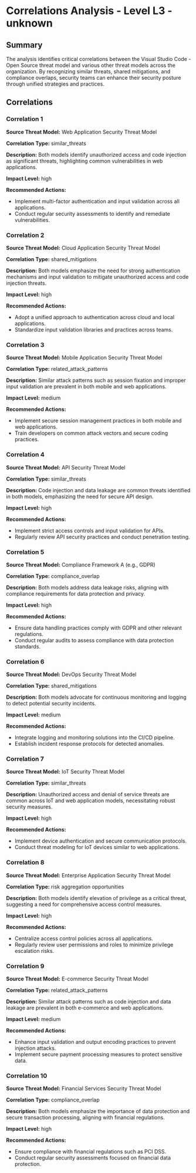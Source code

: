 # Correlations Analysis - Level L3 - unknown

## Summary

The analysis identifies critical correlations between the Visual Studio Code - Open Source threat model and various other threat models across the organization. By recognizing similar threats, shared mitigations, and compliance overlaps, security teams can enhance their security posture through unified strategies and practices.

## Correlations

### Correlation 1

**Source Threat Model:** Web Application Security Threat Model

**Correlation Type:** similar_threats

**Description:** Both models identify unauthorized access and code injection as significant threats, highlighting common vulnerabilities in web applications.

**Impact Level:** high

**Recommended Actions:**
- Implement multi-factor authentication and input validation across all applications.
- Conduct regular security assessments to identify and remediate vulnerabilities.

### Correlation 2

**Source Threat Model:** Cloud Application Security Threat Model

**Correlation Type:** shared_mitigations

**Description:** Both models emphasize the need for strong authentication mechanisms and input validation to mitigate unauthorized access and code injection threats.

**Impact Level:** high

**Recommended Actions:**
- Adopt a unified approach to authentication across cloud and local applications.
- Standardize input validation libraries and practices across teams.

### Correlation 3

**Source Threat Model:** Mobile Application Security Threat Model

**Correlation Type:** related_attack_patterns

**Description:** Similar attack patterns such as session fixation and improper input validation are prevalent in both mobile and web applications.

**Impact Level:** medium

**Recommended Actions:**
- Implement secure session management practices in both mobile and web applications.
- Train developers on common attack vectors and secure coding practices.

### Correlation 4

**Source Threat Model:** API Security Threat Model

**Correlation Type:** similar_threats

**Description:** Code injection and data leakage are common threats identified in both models, emphasizing the need for secure API design.

**Impact Level:** high

**Recommended Actions:**
- Implement strict access controls and input validation for APIs.
- Regularly review API security practices and conduct penetration testing.

### Correlation 5

**Source Threat Model:** Compliance Framework A (e.g., GDPR)

**Correlation Type:** compliance_overlap

**Description:** Both models address data leakage risks, aligning with compliance requirements for data protection and privacy.

**Impact Level:** high

**Recommended Actions:**
- Ensure data handling practices comply with GDPR and other relevant regulations.
- Conduct regular audits to assess compliance with data protection standards.

### Correlation 6

**Source Threat Model:** DevOps Security Threat Model

**Correlation Type:** shared_mitigations

**Description:** Both models advocate for continuous monitoring and logging to detect potential security incidents.

**Impact Level:** medium

**Recommended Actions:**
- Integrate logging and monitoring solutions into the CI/CD pipeline.
- Establish incident response protocols for detected anomalies.

### Correlation 7

**Source Threat Model:** IoT Security Threat Model

**Correlation Type:** similar_threats

**Description:** Unauthorized access and denial of service threats are common across IoT and web application models, necessitating robust security measures.

**Impact Level:** high

**Recommended Actions:**
- Implement device authentication and secure communication protocols.
- Conduct threat modeling for IoT devices similar to web applications.

### Correlation 8

**Source Threat Model:** Enterprise Application Security Threat Model

**Correlation Type:** risk aggregation opportunities

**Description:** Both models identify elevation of privilege as a critical threat, suggesting a need for comprehensive access control measures.

**Impact Level:** high

**Recommended Actions:**
- Centralize access control policies across all applications.
- Regularly review user permissions and roles to minimize privilege escalation risks.

### Correlation 9

**Source Threat Model:** E-commerce Security Threat Model

**Correlation Type:** related_attack_patterns

**Description:** Similar attack patterns such as code injection and data leakage are prevalent in both e-commerce and web applications.

**Impact Level:** medium

**Recommended Actions:**
- Enhance input validation and output encoding practices to prevent injection attacks.
- Implement secure payment processing measures to protect sensitive data.

### Correlation 10

**Source Threat Model:** Financial Services Security Threat Model

**Correlation Type:** compliance_overlap

**Description:** Both models emphasize the importance of data protection and secure transaction processing, aligning with financial regulations.

**Impact Level:** high

**Recommended Actions:**
- Ensure compliance with financial regulations such as PCI DSS.
- Conduct regular security assessments focused on financial data protection.

